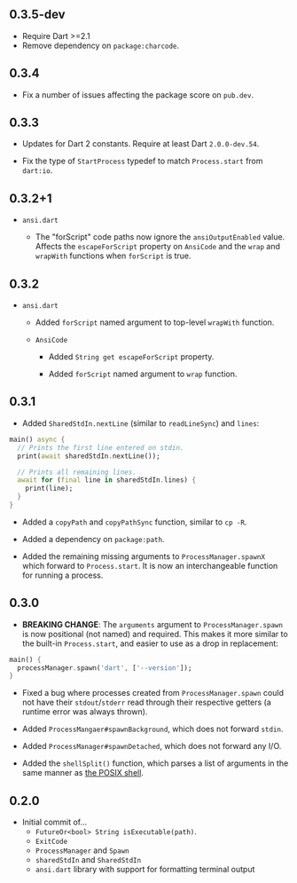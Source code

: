 ## 0.3.5-dev

* Require Dart >=2.1
* Remove dependency on `package:charcode`.

## 0.3.4

* Fix a number of issues affecting the package score on `pub.dev`.

## 0.3.3

* Updates for Dart 2 constants. Require at least Dart `2.0.0-dev.54`.

* Fix the type of `StartProcess` typedef to match `Process.start` from
  `dart:io`.

## 0.3.2+1

* `ansi.dart`

  * The "forScript" code paths now ignore the `ansiOutputEnabled` value. Affects
    the `escapeForScript` property on `AnsiCode` and the `wrap` and `wrapWith`
    functions when `forScript` is true.

## 0.3.2

* `ansi.dart`

  * Added `forScript` named argument to top-level `wrapWith` function.

  * `AnsiCode`

    * Added `String get escapeForScript` property.

    * Added `forScript` named argument to `wrap` function.

## 0.3.1

- Added `SharedStdIn.nextLine` (similar to `readLineSync`) and `lines`:

```dart
main() async {
  // Prints the first line entered on stdin.
  print(await sharedStdIn.nextLine());

  // Prints all remaining lines.
  await for (final line in sharedStdIn.lines) {
    print(line);
  }
}
```

- Added a `copyPath` and `copyPathSync` function, similar to `cp -R`.

- Added a dependency on `package:path`.

- Added the remaining missing arguments to `ProcessManager.spawnX` which
  forward to `Process.start`. It is now an interchangeable function for running
  a process.

## 0.3.0

- **BREAKING CHANGE**: The `arguments` argument to `ProcessManager.spawn` is
  now positional (not named) and required. This makes it more similar to the
  built-in `Process.start`, and easier to use as a drop in replacement:

```dart
main() {
  processManager.spawn('dart', ['--version']);
}
```

- Fixed a bug where processes created from `ProcessManager.spawn` could not
  have their `stdout`/`stderr` read through their respective getters (a runtime
  error was always thrown).

- Added `ProcessMangaer#spawnBackground`, which does not forward `stdin`.

- Added `ProcessManager#spawnDetached`, which does not forward any I/O.

- Added the `shellSplit()` function, which parses a list of arguments in the
  same manner as [the POSIX shell][what_is_posix_shell].

[what_is_posix_shell]: http://pubs.opengroup.org/onlinepubs/9699919799/utilities/contents.html

## 0.2.0

- Initial commit of...
   - `FutureOr<bool> String isExecutable(path)`.
   - `ExitCode`
   - `ProcessManager` and `Spawn`
   - `sharedStdIn` and `SharedStdIn`
   - `ansi.dart` library with support for formatting terminal output
